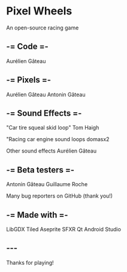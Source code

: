 # Pixel Wheels

An open-source racing game

## -= Code =-

Aurélien Gâteau

## -= Pixels =-

Aurélien Gâteau
Antonin Gâteau

## -= Sound Effects =-

"Car tire squeal skid loop"
Tom Haigh

"Racing car engine sound loops
domasx2

Other sound effects
Aurélien Gâteau

## -= Beta testers =-

Antonin Gâteau
Guillaume Roche

Many bug reporters
on GitHub (thank you!)

## -= Made with =-

LibGDX
Tiled
Aseprite
SFXR Qt
Android Studio

## ---

Thanks for playing!
